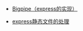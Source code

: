 
- [Bigpipe（express的实现）](https://github.com/vicanso/articles/blob/master/bigpipe.md)

- [express静态文件的处理](https://github.com/vicanso/articles/blob/master/static_file.md)